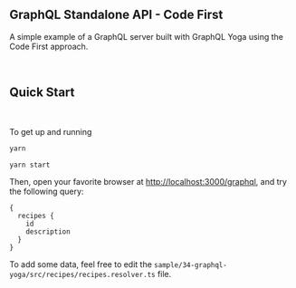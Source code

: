 ## GraphQL Standalone API - Code First
A simple example of a GraphQL server built with GraphQL Yoga using the Code First approach.


<p>&nbsp;</p>

## Quick Start

<br/>

To get up and running

```sh
yarn

yarn start
```

Then, open your favorite browser at [http://localhost:3000/graphql](http://localhost:3000/graphql), and try the following query:

```gql
{
  recipes {
    id
    description
  }
}
```

To add some data, feel free to edit the `sample/34-graphql-yoga/src/recipes/recipes.resolver.ts` file.
